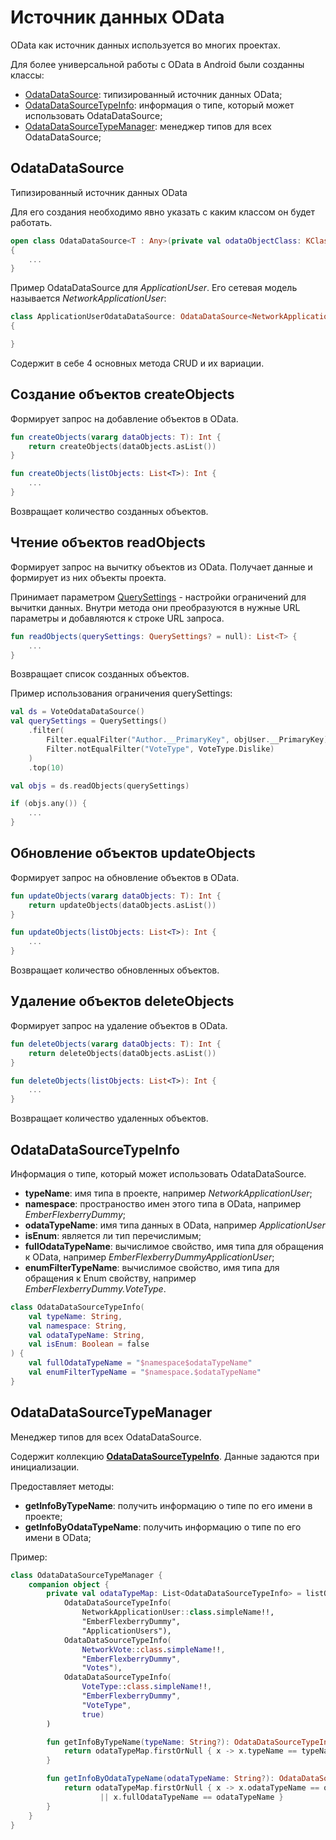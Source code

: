 # Источник данных OData

OData как источник данных используется во многих проектах. 

Для более универсальной работы с OData в Android были созданны классы:
- [OdataDataSource](https://github.com/Flexberry/Flexberry.AndroidODataOffline.Sample/blob/develop/src/AndroidODataOfflineSample/app/src/main/java/com/flexberry/androidodataofflinesample/data/network/datasource/OdataDataSource.kt): типизированный источник данных OData;
- [OdataDataSourceTypeInfo](https://github.com/Flexberry/Flexberry.AndroidODataOffline.Sample/blob/develop/src/AndroidODataOfflineSample/app/src/main/java/com/flexberry/androidodataofflinesample/data/network/datasource/OdataDataSourceTypeInfo.kt): информация о типе, который может использовать OdataDataSource;
- [OdataDataSourceTypeManager](https://github.com/Flexberry/Flexberry.AndroidODataOffline.Sample/blob/develop/src/AndroidODataOfflineSample/app/src/main/java/com/flexberry/androidodataofflinesample/data/network/datasource/OdataDataSourceTypeManager.kt): менеджер типов для всех OdataDataSource;

## OdataDataSource

Типизированный источник данных OData

Для его создания необходимо явно указать с каким классом он будет работать.

```kotlin
open class OdataDataSource<T : Any>(private val odataObjectClass: KClass<T>)
{
    ...
}
```

Пример OdataDataSource для *ApplicationUser*. Его сетевая модель называется *NetworkApplicationUser*:
```kotlin
class ApplicationUserOdataDataSource: OdataDataSource<NetworkApplicationUser>(NetworkApplicationUser::class)
{

}
```

Содержит в себе 4 основных метода CRUD и их вариации.

## Создание объектов **createObjects**

Формирует запрос на добавление объектов в OData.

```kotlin
fun createObjects(vararg dataObjects: T): Int {
    return createObjects(dataObjects.asList())
}

fun createObjects(listObjects: List<T>): Int {
    ...
}
```

Возвращает количество созданных объектов.

## Чтение объектов **readObjects**

Формирует запрос на вычитку объектов из OData. Получает данные и формирует из них объекты проекта.

Принимает параметром [QuerySettings](%D0%9D%D0%B0%D1%81%D1%82%D1%80%D0%BE%D0%B9%D0%BA%D0%B8%20%D0%B7%D0%B0%D0%BF%D1%80%D0%BE%D1%81%D0%BE%D0%B2%20QuerySettings.md) - настройки ограничений для вычитки данных. Внутри метода они преобразуются в нужные URL параметры и добавляются к строке URL запроса.

```kotlin
fun readObjects(querySettings: QuerySettings? = null): List<T> {
    ...
}
```

Возвращает список созданных объектов.

Пример использования ограничения querySettings:
```kotlin
val ds = VoteOdataDataSource()
val querySettings = QuerySettings()
    .filter(
        Filter.equalFilter("Author.__PrimaryKey", objUser.__PrimaryKey),
        Filter.notEqualFilter("VoteType", VoteType.Dislike)
    )
    .top(10)

val objs = ds.readObjects(querySettings)

if (objs.any()) {
    ...
}
```

## Обновление объектов **updateObjects**

Формирует запрос на обновление объектов в OData.

```kotlin
fun updateObjects(vararg dataObjects: T): Int {
    return updateObjects(dataObjects.asList())
}

fun updateObjects(listObjects: List<T>): Int {
    ...
}
```

Возвращает количество обновленных объектов.

## Удаление объектов **deleteObjects**

Формирует запрос на удаление объектов в OData.

```kotlin
fun deleteObjects(vararg dataObjects: T): Int {
    return deleteObjects(dataObjects.asList())
}

fun deleteObjects(listObjects: List<T>): Int {
    ...
}
```

Возвращает количество удаленных объектов.

## OdataDataSourceTypeInfo
Информация о типе, который может использовать OdataDataSource.

- **typeName**: имя типа в проекте, например *NetworkApplicationUser*;
- **namespace**: пространоство имен этого типа в OData, например *EmberFlexberryDummy*;
- **odataTypeName**: имя типа данных в OData, например *ApplicationUser*
- **isEnum**: является ли тип перечислимым;
- **fullOdataTypeName**: вычислимое свойство, имя типа для обращения к OData, например *EmberFlexberryDummyApplicationUser*;
- **enumFilterTypeName**: вычислимое свойство, имя типа для обращения к Enum свойству, например *EmberFlexberryDummy.VoteType*.

```kotlin
class OdataDataSourceTypeInfo(
    val typeName: String,
    val namespace: String,
    val odataTypeName: String,
    val isEnum: Boolean = false
) {
    val fullOdataTypeName = "$namespace$odataTypeName"
    val enumFilterTypeName = "$namespace.$odataTypeName"
}
```

## OdataDataSourceTypeManager

Менеджер типов для всех OdataDataSource.

Содержит коллекцию [**OdataDataSourceTypeInfo**](#odatadatasourcetypeinfo). Данные задаются при инициализации.

Предоставляет методы:
- **getInfoByTypeName**: получить информацию о типе по его имени в проекте;
- **getInfoByOdataTypeName**: получить информацию о типе по его имени в OData;

Пример:
```kotlin
class OdataDataSourceTypeManager {
    companion object {
        private val odataTypeMap: List<OdataDataSourceTypeInfo> = listOf(
            OdataDataSourceTypeInfo(
                NetworkApplicationUser::class.simpleName!!,
                "EmberFlexberryDummy",
                "ApplicationUsers"),
            OdataDataSourceTypeInfo(
                NetworkVote::class.simpleName!!,
                "EmberFlexberryDummy",
                "Votes"),
            OdataDataSourceTypeInfo(
                VoteType::class.simpleName!!,
                "EmberFlexberryDummy",
                "VoteType",
                true)
        )

        fun getInfoByTypeName(typeName: String?): OdataDataSourceTypeInfo? {
            return odataTypeMap.firstOrNull { x -> x.typeName == typeName }
        }

        fun getInfoByOdataTypeName(odataTypeName: String?): OdataDataSourceTypeInfo? {
            return odataTypeMap.firstOrNull { x -> x.odataTypeName == odataTypeName
                    || x.fullOdataTypeName == odataTypeName }
        }
    }
}
```